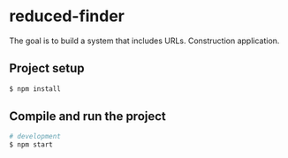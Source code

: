 # reduced-finder
The goal is to build a system that includes URLs.
Construction application.

## Project setup

```bash
$ npm install
```

## Compile and run the project

```bash
# development
$ npm start

```
